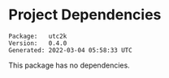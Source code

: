 # Project Dependencies
    Package:   utc2k
    Version:   0.4.0
    Generated: 2022-03-04 05:58:33 UTC

This package has no dependencies.
